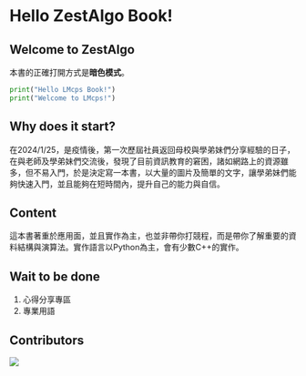 # Hello ZestAlgo Book!
## Welcome to ZestAlgo
<!-- <div align=center><img src=imgs\lmcps.png width=300 heigh=300></div> -->
<!-- 黎明資訊社(LMcps)創立於2018年，指導者為李惠文老師。 -->

本書的正確打開方式是**暗色模式**。

```py linenums="1"
print("Hello LMcps Book!")
print("Welcome to LMcps!")
```

## Why does it start?
在2024/1/25，是疫情後，第一次歷屆社員返回母校與學弟妹們分享經驗的日子，在與老師及學弟妹們交流後，發現了目前資訊教育的窘困，諸如網路上的資源雖多，但不易入門，於是決定寫一本書，以大量的圖片及簡單的文字，讓學弟妹們能夠快速入門，並且能夠在短時間內，提升自己的能力與自信。

## Content
這本書著重於應用面，並且實作為主，也並非帶你打競程，而是帶你了解重要的資料結構與演算法。實作語言以Python為主，會有少數C++的實作。

## Wait to be done
1. 心得分享專區
2. 專業用語

## Contributors

<a href="https://github.com/cheung4843/LMcpsBook/graphs/contributors">
<img src="https://contrib.rocks/image?repo=cheung4843/LMcpsBook"/>
</a>
